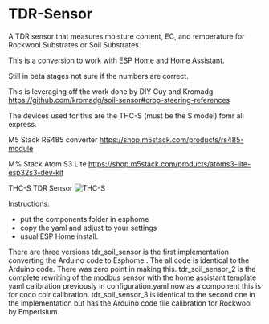 # TDR-Sensor
A TDR sensor that measures moisture content, EC, and temperature for Rockwool Substrates or Soil Substrates.

This is a conversion to work with ESP Home and Home Assistant. 

Still in beta stages not sure if the numbers are correct. 

This is leveraging off the work done by DIY Guy and Kromadg https://github.com/kromadg/soil-sensor#crop-steering-references

The devices used for this are the THC-S (must be the S model) fomr ali express. 

M5 Stack RS485 converter
https://shop.m5stack.com/products/rs485-module

M% Stack Atom S3 Lite
https://shop.m5stack.com/products/atoms3-lite-esp32s3-dev-kit

THC-S TDR Sensor 
![THC-S](https://github.com/JakeTheRabbit/TDR-Sensor/assets/123831499/ea930549-49fb-4f87-b6bd-3b73210863cc)


Instructions: 
- put the components folder in esphome
- copy the yaml and adjust to your settings
- usual ESP Home install.


There are three versions
tdr_soil_sensor is the first implementation converting the Arduino code to Esphome . The all code is identical to the Arduino code. There was zero point in making this.
tdr_soil_sensor_2 is the complete rewriting of the modbus sensor with the home assistant template yaml calibration previously in configuration.yaml now as a component this is for  coco coir calibration. 
tdr_soil_sensor_3 is identical to the second one in the implementation but has the Arduino code file calibration for Rockwool by Emperisium.
